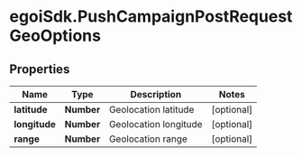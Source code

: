 # egoiSdk.PushCampaignPostRequestGeoOptions

## Properties
Name | Type | Description | Notes
------------ | ------------- | ------------- | -------------
**latitude** | **Number** | Geolocation latitude | [optional] 
**longitude** | **Number** | Geolocation longitude | [optional] 
**range** | **Number** | Geolocation range | [optional] 


